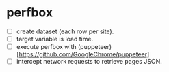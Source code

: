 # perfbox

* [ ] create dataset (each row per site).
* [ ] target variable is load time.
* [ ] execute perfbox with (puppeteer)[https://github.com/GoogleChrome/puppeteer]
* [ ] intercept network requests to retrieve pages JSON.
